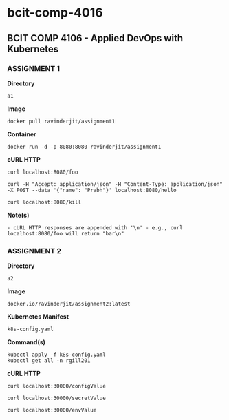 # bcit-comp-4016
## BCIT COMP 4106 - Applied DevOps with Kubernetes

### ASSIGNMENT 1

**Directory**
```
a1
```
**Image**
```
docker pull ravinderjit/assignment1
```
**Container**
```
docker run -d -p 8080:8080 ravinderjit/assignment1
```
**cURL HTTP**
```
curl localhost:8080/foo
```
```
curl -H "Accept: application/json" -H "Content-Type: application/json" -X POST --data '{"name": "Prabh"}' localhost:8080/hello
```
```
curl localhost:8080/kill
```
**Note(s)**
```
- cURL HTTP responses are appended with '\n' - e.g., curl localhost:8080/foo will return "bar\n"
```
### ASSIGNMENT 2

**Directory**
```
a2
```
**Image**
```
docker.io/ravinderjit/assignment2:latest
```
**Kubernetes Manifest**
```
k8s-config.yaml
```
**Command(s)**
```
kubectl apply -f k8s-config.yaml
kubectl get all -n rgill201
```
**cURL HTTP**
```
curl localhost:30000/configValue
```
```
curl localhost:30000/secretValue
```
```
curl localhost:30000/envValue
```
